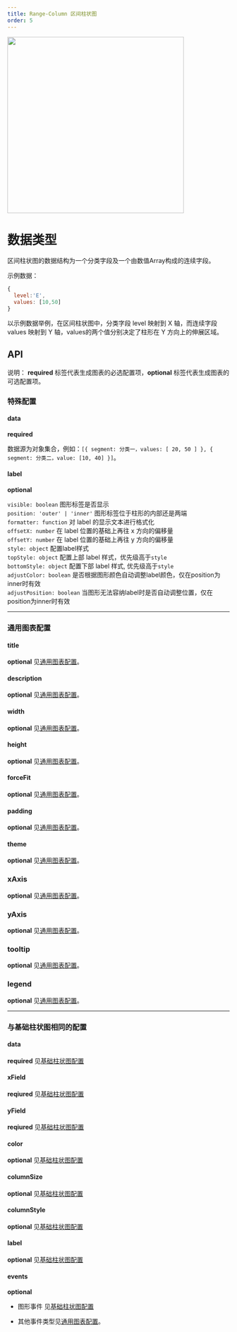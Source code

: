```yaml
---
title: Range-Column 区间柱状图
order: 5
---
```


<img src="https://gw.alipayobjects.com/mdn/rms_d314dd/afts/img/A*m_0ORYQ56-YAAAAAAAAAAABkARQnAQ" width="400">

# 数据类型

区间柱状图的数据结构为一个分类字段及一个由数值Array构成的连续字段。

示例数据：

```js
{
  level:'E',
  values: [10,50]
}
```

以示例数据举例，在区间柱状图中，分类字段 level 映射到 X 轴，而连续字段 values 映射到 Y 轴，values的两个值分别决定了柱形在 Y 方向上的伸展区域。


## API

说明： **required** 标签代表生成图表的必选配置项，**optional** 标签代表生成图表的可选配置项。

### 特殊配置

#### data

**required**

数据源为对象集合，例如：`[{ segment: 分类一，values: [ 20, 50 ] }, { segment: 分类二，value: [10, 40] }]`。

#### label

**optional**

`visible: boolean`    图形标签是否显示 <br />
`position: 'outer' | 'inner'`     图形标签位于柱形的内部还是两端 <br />
`formatter: function`  对 label 的显示文本进行格式化 <br />
`offsetX: number` 在 label 位置的基础上再往 x 方向的偏移量 <br />
`offsetY: number` 在 label 位置的基础上再往 y 方向的偏移量 <br />
`style: object` 配置label样式 <br />
`topStyle: object` 配置上部 label 样式，优先级高于`style` <br />
`bottomStyle: object` 配置下部 label 样式, 优先级高于`style` <br />
`adjustColor: boolean` 是否根据图形颜色自动调整label颜色，仅在position为inner时有效  <br />
`adjustPosition: boolean` 当图形无法容纳label时是否自动调整位置，仅在position为inner时有效 

---

### 通用图表配置

#### title

**optional** 见[通用图表配置](../general-config#title)。

#### description

**optional** 见[通用图表配置](../general-config#description)。

#### width

**optional** 见[通用图表配置](../general-config#width)。

#### height

**optional** 见[通用图表配置](../general-config#height)。

#### forceFit

**optional** 见[通用图表配置](../general-config#forceFit)。

#### padding

**optional** 见[通用图表配置](../general-config#padding)。

#### theme

**optional** 见[通用图表配置](../general-config#theme)。

### xAxis

**optional** 见[通用图表配置](../general-config#categoryaxis)。

### yAxis

**optional** 见[通用图表配置](../general-config#linearaxis)。

### tooltip

**optional** 见[通用图表配置](../general-config#tooltip)。

### legend

**optional** 见[通用图表配置](../general-config#legend)。

---

### 与基础柱状图相同的配置

#### data

**required** 见[基础柱状图配置](./column#data-collection)

#### xField

**reqiured** 见[基础柱状图配置](./column#xfield-string)

#### yField

**reqiured** 见[基础柱状图配置](./column#yField-string)

#### color

**optional** 见[基础柱状图配置](./column#color-string--string--function)

#### columnSize

**optional** 见[基础柱状图配置](./column#columnsize-number)

#### columnStyle

**optional** 见[基础柱状图配置](./column.zh#columnstyle-object--function)

#### label

**optional** 见[基础柱状图配置](./column#label)

#### events

**optional**

- 图形事件 见[基础柱状图配置](./column#events)

- 其他事件类型见[通用图表配置](../general-config#events)。
